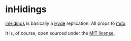 inHidings
=========

[inHidings](http://inhidings.net) is basically a [Hyde](http://andhyde.com) replication. All props to [mdo](https://github.com/mdo)

It is, of course, open sourced under the [MIT license](LICENSE.md).

